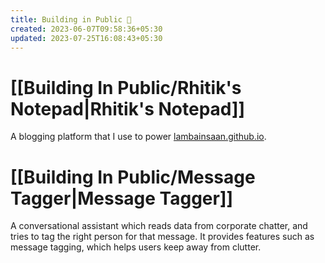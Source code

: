 ```yaml
---
title: Building in Public 📢
created: 2023-06-07T09:58:36+05:30
updated: 2023-07-25T16:08:43+05:30
---
```


# [[Building In Public/Rhitik's Notepad|Rhitik's Notepad]]

A blogging platform that I use to power [lambainsaan.github.io](https://lambainsaan.github.io).


# [[Building In Public/Message Tagger|Message Tagger]]

A conversational assistant which reads data from corporate chatter, and tries to tag the right person for that message. It provides features such as message tagging, which helps users keep away from clutter.
